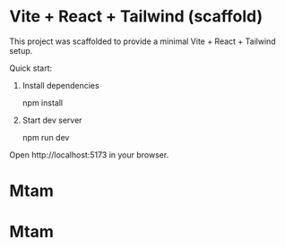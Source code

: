 # Vite + React + Tailwind (scaffold)

This project was scaffolded to provide a minimal Vite + React + Tailwind setup.

Quick start:

1. Install dependencies

   npm install

2. Start dev server

   npm run dev

Open http://localhost:5173 in your browser.
# Mtam
# Mtam
